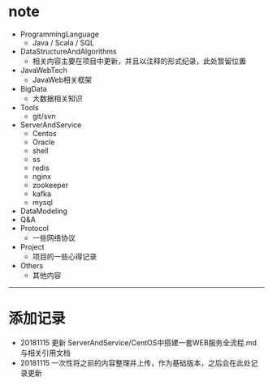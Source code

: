 # note
- ProgrammingLanguage
  - Java / Scala / SQL
- DataStructureAndAlgorithms
  - 相关内容主要在项目中更新，并且以注释的形式纪录，此处暂留位置
- JavaWebTech
  - JavaWeb相关框架
- BigData
  - 大数据相关知识
- Tools
  - git/svn
- ServerAndService
  - Centos
  - Oracle
  - shell
  - ss
  - redis
  - nginx
  - zookeeper
  - kafka
  - mysql
- DataModeling
- Q&A
- Protocol
  - 一些网络协议
- Project
  - 项目的一些心得记录
- Others
  - 其他内容

--------------------------

# 添加记录

- 20181115 更新 ServerAndService/CentOS中搭建一套WEB服务全流程.md 与相关引用文档
- 20181115 一次性将之前的内容整理并上传，作为基础版本，之后会在此处记录更新